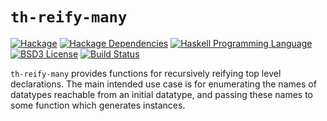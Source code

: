 # `th-reify-many`
[![Hackage](https://img.shields.io/hackage/v/th-reify-many.svg)][Hackage: th-reify-many]
[![Hackage Dependencies](https://img.shields.io/hackage-deps/v/th-reify-many.svg)](http://packdeps.haskellers.com/reverse/th-reify-many)
[![Haskell Programming Language](https://img.shields.io/badge/language-Haskell-blue.svg)][Haskell.org]
[![BSD3 License](http://img.shields.io/badge/license-BSD3-brightgreen.svg)][tl;dr Legal: BSD3]
[![Build Status](https://github.com/mgsloan/th-reify-many/workflows/Haskell-CI/badge.svg)](https://github.com/mgsloan/th-reify-many/actions?query=workflow%3AHaskell-CI)

[Hackage: th-reify-many]:
  http://hackage.haskell.org/package/th-reify-many
  "th-reify-many package on Hackage"
[Haskell.org]:
  http://www.haskell.org
  "The Haskell Programming Language"
[tl;dr Legal: BSD3]:
  https://tldrlegal.com/license/bsd-3-clause-license-%28revised%29
  "BSD 3-Clause License (Revised)"

`th-reify-many` provides functions for recursively reifying top
level declarations.  The main intended use case is for enumerating
the names of datatypes reachable from an initial datatype, and
passing these names to some function which generates instances.
